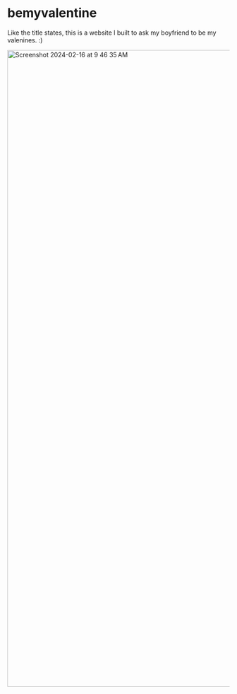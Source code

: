 # bemyvalentine

Like the title states, this is a website I built to ask my boyfriend to be my valenines. :)

<img width="1440" alt="Screenshot 2024-02-16 at 9 46 35 AM" src="https://github.com/jessielin34/bemyvalentine/assets/80348079/12bcff46-be86-453e-ae3e-6fed0f75bfb2">
